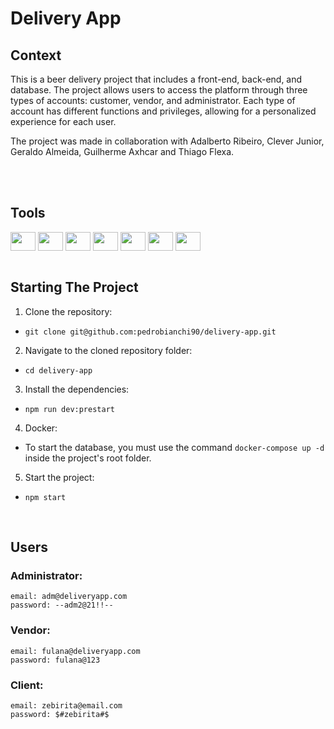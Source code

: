 # Delivery App

## Context
This is a beer delivery project that includes a front-end, back-end, and database. The project allows users to access the platform through three types of accounts: customer, vendor, and administrator. Each type of account has different functions and privileges, allowing for a personalized experience for each user.

The project was made in collaboration with Adalberto Ribeiro, Clever Junior, Geraldo Almeida, Guilherme Axhcar and Thiago Flexa.

<br><br>

## Tools
<div style="display: inline_block">
  <img align="center" height="30" width="40" src="https://cdn.jsdelivr.net/gh/devicons/devicon/icons/css3/css3-plain.svg">
  <img align="center" height="30" width="40" src="https://cdn.jsdelivr.net/gh/devicons/devicon/icons/docker/docker-plain.svg">
  <img align="center" height="30" width="40" src="https://cdn.jsdelivr.net/gh/devicons/devicon/icons/javascript/javascript-plain.svg">
  <img align="center" height="30" width="40" src="https://cdn.jsdelivr.net/gh/devicons/devicon/icons/mysql/mysql-original-wordmark.svg">
  <img align="center" height="30" width="40" src="https://cdn.jsdelivr.net/gh/devicons/devicon/icons/nodejs/nodejs-plain.svg">
  <img align="center" height="30" width="40" src="https://cdn.jsdelivr.net/gh/devicons/devicon/icons/react/react-original.svg">
  <img align="center" height="30" width="40" src="https://cdn.jsdelivr.net/gh/devicons/devicon/icons/sequelize/sequelize-plain.svg">
 </div>
<br>

## Starting The Project
1. Clone the repository:
  * ```git clone git@github.com:pedrobianchi90/delivery-app.git```
2. Navigate to the cloned repository folder:
  * ```cd delivery-app```
3. Install the dependencies:
  * ```npm run dev:prestart```
4. Docker:
  * To start the database, you must use the command `docker-compose up -d` inside the project's root folder.
5. Start the project:
  * ```npm start```
<br>

## Users

### Administrator:

`email: adm@deliveryapp.com`
<br>
`password: --adm2@21!!--`
<br>

### Vendor:

`email: fulana@deliveryapp.com`
<br>
`password: fulana@123`
<br>

### Client:

`email: zebirita@email.com`
<br>
`password: $#zebirita#$`


